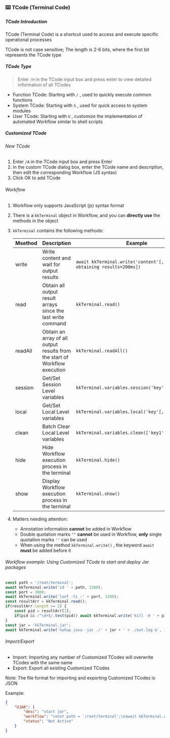 ### ⌨️ TCode (Terminal Code)

##### TCode Introduction

TCode (Terminal Code) is a shortcut used to access and execute specific operational processes

TCode is not case sensitive; The length is 2-6 bits, where the first bit represents the TCode type

##### TCode Type

> Enter `/H` in the TCode input box and press enter to view detailed information of all TCodes

- Function TCode: Starting with `/` , used to quickly execute common functions
- System TCode: Starting with `S` , used for quick access to system modules
- User TCode: Starting with `U` , customize the implementation of automated Workflow similar to shell scripts

##### Customized TCode

###### New TCode

1. Enter `/A` in the TCode input box and press Enter
2. In the custom TCode dialog box, enter the TCode name and description, then edit the corresponding Workflow (JS syntax)
3. Click OK to add TCode

###### Workflow

1. Workflow only supports JavaScript (js) syntax format

2. There is a `kkTerminal` object in Workflow, and you can **directly use** the methods in the object

3. `kkTerminal` contains the following methods:

   | Msethod | Description                                                  | Example                                                      |
   | ------- | ------------------------------------------------------------ | ------------------------------------------------------------ |
   | write   | Write content and wait for output results                    | `await kkTerminal.write('content'[, Delay in obtaining results=200ms])` |
   | read    | Obtain all output result arrays since the last write command | `kkTerminal.read()`                                          |
   | readAll | Obtain an array of all output results from the start of Workflow execution | `kkTerminal.readAll()`                                       |
   | session | Get/Set Session Level variables                              | `kkTerminal.variables.session('key'[, value])`               |
   | local   | Get/Set Local Level variables                                | `kkTerminal.variables.local('key'[, value])`                 |
   | clean   | Batch Clear Local Level variables                            | `kkTerminal.variables.clean(['key1','key2',...])`            |
   | hide    | Hide Workflow execution process in the terminal              | `kkTerminal.hide()`                                          |
   | show    | Display Workflow execution process in the terminal           | `kkTerminal.show()`                                          |

4. Matters needing attention:
   - Annotation information **cannot** be added in Workflow
   - Double quotation marks `""` **cannot** be used in Workflow, **only** single quotation marks `''` can be used
   - When using the method `kkTerminal.write()` , the keyword `await` **must** be added before it

###### Workflow example: Using Customized TCode to start and deploy Jar packages

```js
const path = '/root/terminal';
await kkTerminal.write('cd ' + path, 1200);
const port = 3000;
await kkTerminal.write('lsof -ti :' + port, 1200);
const resultArr = kkTerminal.read();
if(resultArr.length >= 2) {
    const pid = resultArr[1];
    if(pid && /^\d+$/.test(pid)) await kkTerminal.write('kill -9 ' + pid, 1200);
}
const jar = 'kkTerminal.jar';
await kkTerminal.write('nohup java -jar ./' + jar + ' > ./out.log &', 1200);
```

###### Import/Export

- Import: Importing any number of Customized TCodes will overwrite TCodes with the same name
- Export: Export all existing Customized TCodes

Note: The file format for importing and exporting Customized TCodes is JSON

Example:

```json
{
    "UJAR": {
        "desc": "start jar",
        "workflow": "const path = '/root/terminal';\nawait kkTerminal.write('cd ' + path, 1200);\nconst port = 3000;\nawait kkTerminal.write('lsof -ti :' + port, 1200);\nconst resultArr = kkTerminal.read();\nif(resultArr.length >= 2) {\n    const pid = resultArr[1];\n\tif(pid && /^\\d+$/.test(pid)) await kkTerminal.write('kill -9 ' + pid, 1200);\n}\nconst jar = 'kkTerminal.jar';\nawait kkTerminal.write('nohup java -jar ./' + jar + ' > ./out.log &', 1200);",
        "status": "Not Active"
    }
}
```

